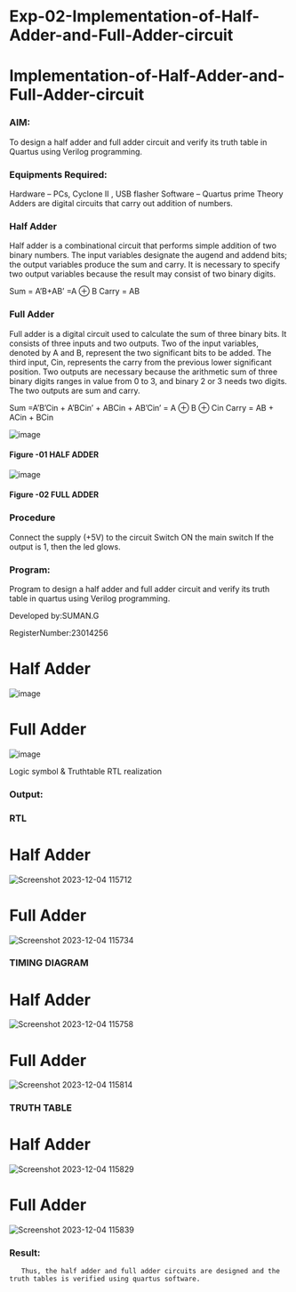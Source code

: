 # Exp-02-Implementation-of-Half-Adder-and-Full-Adder-circuit

# Implementation-of-Half-Adder-and-Full-Adder-circuit
### AIM:
To design a half adder and full adder circuit and verify its truth table in Quartus using Verilog programming.

### Equipments Required:
Hardware – PCs, Cyclone II , USB flasher
Software – Quartus prime
Theory
Adders are digital circuits that carry out addition of numbers.

### Half Adder
Half adder is a combinational circuit that performs simple addition of two binary numbers. The input variables designate the augend and addend bits; the output variables produce the sum and carry. It is necessary to specify two output variables because the result may consist of two binary digits.

Sum = A’B+AB’ =A ⊕ B Carry = AB

### Full Adder
Full adder is a digital circuit used to calculate the sum of three binary bits. It consists of three inputs and two outputs. Two of the input variables, denoted by A and B, represent the two significant bits to be added. The third input, Cin, represents the carry from the previous lower significant position. Two outputs are necessary because the arithmetic sum of three binary digits ranges in value from 0 to 3, and binary 2 or 3 needs two digits. The two outputs are sum and carry.

Sum =A’B’Cin + A’BCin’ + ABCin + AB’Cin’ = A ⊕ B ⊕ Cin Carry = AB + ACin + BCin

 ![image](https://user-images.githubusercontent.com/36288975/163552156-a13e5a56-c638-4110-97d9-8896907c8d25.png)

#### Figure -01 HALF ADDER 


![image](https://user-images.githubusercontent.com/36288975/163552057-b3547877-6d07-45b4-b7e0-bcfebfad9e1d.png)

#### Figure -02 FULL ADDER 

### Procedure

Connect the supply (+5V) to the circuit
Switch ON the main switch
If the output is 1, then the led glows.
### Program:

Program to design a half adder and full adder circuit and verify its truth table in quartus using Verilog programming.

Developed by:SUMAN.G

RegisterNumber:23014256
# Half Adder
![image](https://github.com/sumanguna/Exp-02-Implementation-of-Half-Adder-and-Full-Adder-circuit/assets/146914442/6a95a978-f915-4e9c-b4bc-d0eae66e77bc)
# Full Adder
![image](https://github.com/sumanguna/Exp-02-Implementation-of-Half-Adder-and-Full-Adder-circuit/assets/146914442/3eb001f0-e1d4-4e13-beeb-88140c49a02f)



Logic symbol & Truthtable
RTL realization

### Output:
### RTL
# Half Adder
![Screenshot 2023-12-04 115712](https://github.com/sumanguna/Exp-02-Implementation-of-Half-Adder-and-Full-Adder-circuit/assets/146914442/d12dc2d0-5c1a-4858-883b-006ed5c81330)

# Full Adder
![Screenshot 2023-12-04 115734](https://github.com/sumanguna/Exp-02-Implementation-of-Half-Adder-and-Full-Adder-circuit/assets/146914442/3c65a4f5-1cd8-4949-be0d-9e3a6ed197bb)

### TIMING DIAGRAM
# Half Adder
![Screenshot 2023-12-04 115758](https://github.com/sumanguna/Exp-02-Implementation-of-Half-Adder-and-Full-Adder-circuit/assets/146914442/d3535443-9e2a-457d-abad-7ec968737ab9)

# Full Adder
![Screenshot 2023-12-04 115814](https://github.com/sumanguna/Exp-02-Implementation-of-Half-Adder-and-Full-Adder-circuit/assets/146914442/c4fa8f14-fbdb-4329-ae3c-623b14f3bbf7)

### TRUTH TABLE 
# Half Adder
![Screenshot 2023-12-04 115829](https://github.com/sumanguna/Exp-02-Implementation-of-Half-Adder-and-Full-Adder-circuit/assets/146914442/122771ad-9a09-446f-8f8d-efdcb7d14f6b)

# Full Adder
![Screenshot 2023-12-04 115839](https://github.com/sumanguna/Exp-02-Implementation-of-Half-Adder-and-Full-Adder-circuit/assets/146914442/ed4b614a-73df-4cfd-ba57-afc1f16f9321)

### Result:
       Thus, the half adder and full adder circuits are designed and the truth tables is verified using quartus software.
